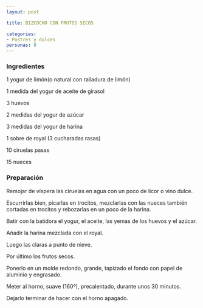 ```yaml
---
layout: post

title: BIZCOCHO CON FRUTOS SECOS

categories:
- Postres y dulces
personas: 8 
---
```


<h3>Ingredientes</h3>
1 yogur de limón(o natural con ralladura de limón)

1 medida del yogur de aceite de girasol

3 huevos

2 medidas del yogur de azúcar

3 medidas del yogur de harina

1 sobre de royal (3 cucharadas rasas)

10 ciruelas pasas

15 nueces

<h3>Preparación</h3>
Remojar de víspera las ciruelas en agua con un poco de licor o vino dulce.

Escurrirlas bien, picarlas en trocitos, mezclarlas con las nueces también cortadas en trocitos y rebozarlas en un poco de la harina.

Batir con la batidora el yogur, el aceite, las yemas de los huevos y el azúcar.

Añadir la harina mezclada con el royal.

Luego las claras a punto de nieve.

Por último los frutos secos.

Ponerlo en un molde redondo, grande, tapizado el fondo con papel de aluminio y engrasado.

Meter al horno, suave (160&ordm;), precalentado, durante unos 30 minutos.

Dejarlo terminar de hacer con el horno apagado.

